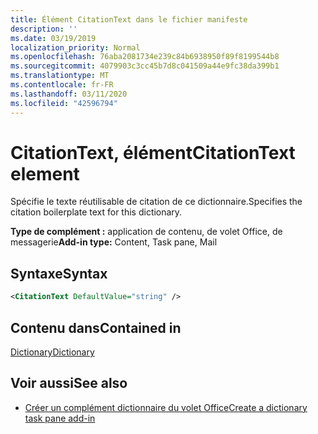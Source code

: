 ```yaml
---
title: Élément CitationText dans le fichier manifeste
description: ''
ms.date: 03/19/2019
localization_priority: Normal
ms.openlocfilehash: 76aba2081734e239c84b6938950f89f8199544b8
ms.sourcegitcommit: 4079903c3cc45b7d8c041509a44e9fc38da399b1
ms.translationtype: MT
ms.contentlocale: fr-FR
ms.lasthandoff: 03/11/2020
ms.locfileid: "42596794"
---
```

# <a name="citationtext-element"></a><span data-ttu-id="c7650-102">CitationText, élément</span><span class="sxs-lookup"><span data-stu-id="c7650-102">CitationText element</span></span>

<span data-ttu-id="c7650-103">Spécifie le texte réutilisable de citation de ce dictionnaire.</span><span class="sxs-lookup"><span data-stu-id="c7650-103">Specifies the citation boilerplate text for this dictionary.</span></span>

<span data-ttu-id="c7650-104">**Type de complément :** application de contenu, de volet Office, de messagerie</span><span class="sxs-lookup"><span data-stu-id="c7650-104">**Add-in type:** Content, Task pane, Mail</span></span>

## <a name="syntax"></a><span data-ttu-id="c7650-105">Syntaxe</span><span class="sxs-lookup"><span data-stu-id="c7650-105">Syntax</span></span>

```XML
<CitationText DefaultValue="string" />
```

## <a name="contained-in"></a><span data-ttu-id="c7650-106">Contenu dans</span><span class="sxs-lookup"><span data-stu-id="c7650-106">Contained in</span></span>

[<span data-ttu-id="c7650-107">Dictionary</span><span class="sxs-lookup"><span data-stu-id="c7650-107">Dictionary</span></span>](dictionary.md)

## <a name="see-also"></a><span data-ttu-id="c7650-108">Voir aussi</span><span class="sxs-lookup"><span data-stu-id="c7650-108">See also</span></span>

- [<span data-ttu-id="c7650-109">Créer un complément dictionnaire du volet Office</span><span class="sxs-lookup"><span data-stu-id="c7650-109">Create a dictionary task pane add-in</span></span>](../../word/dictionary-task-pane-add-ins.md)
